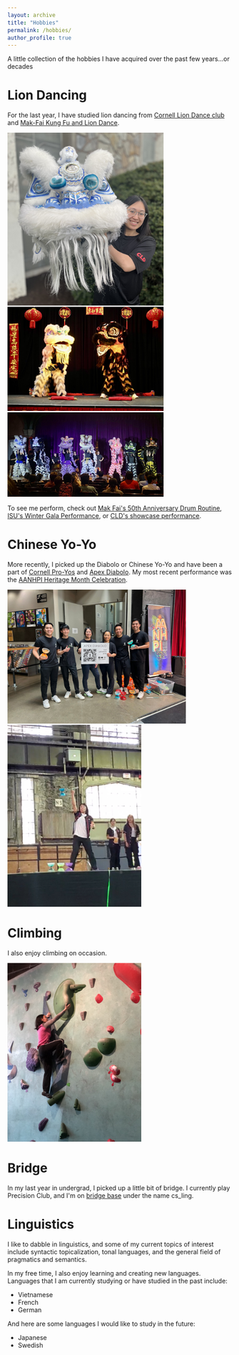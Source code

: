 ```yaml
---
layout: archive
title: "Hobbies"
permalink: /hobbies/
author_profile: true
---
```


A little collection of the hobbies I have acquired over the past few years...or decades

Lion Dancing
======

For the last year, I have studied lion dancing from [Cornell Lion Dance club](https://www.instagram.com/liondance_cornell/) and 
[Mak-Fai Kung Fu and Lion Dance](https://www.makfailiondance.com/).

<img src="/images/liondance1.jpg" alt="liondance1" width="350"/>

<img src="/images/liondance2.jpg" alt="liondance2" width="350"/>

<img src="/images/liondance3.jpg" alt="liondance3" width="350"/>


To see me perform, check out [Mak Fai's 50th Anniversary Drum Routine](https://www.instagram.com/reel/C_4CHfuS645/?igsh=ZGY0NGR4OXpueTE2),
[ISU's Winter Gala Performance](https://www.youtube.com/watch?v=O8_vOy84bfA), or [CLD's showcase performance](https://www.youtube.com/watch?v=KlDutedmz_c).


Chinese Yo-Yo
======

More recently, I picked up the Diabolo or Chinese Yo-Yo and have been a part of
[Cornell Pro-Yos](https://www.instagram.com/cuproyos/) and [Apex Diabolo](https://apexdiabolo.com/). My most recent performance
was the [AANHPI Heritage Month Celebration](https://www.youtube.com/watch?v=8xJhbPJH74M).

<img src="/images/Apex.JPEG" alt="Apex" width="400">

<img src="/images/diabolo1.jpg" alt="diabolo1" width="300"/>


Climbing 
======

I also enjoy climbing on occasion.

<img src="/images/climbing1.jpg" alt="climbing1" width="300"/>

Bridge
======

In my last year in undergrad, I picked up a little bit of bridge. I currently play Precision Club, and I'm
on [bridge base](https://www.bridgebase.com/) under the name cs_ling.


Linguistics
======
 
I like to dabble in linguistics, and some of my current topics of interest include syntactic topicalization, tonal languages, 
and the general field of pragmatics and semantics.

In my free time, I also enjoy learning and creating new languages. Languages that I am currently studying or have studied in the past include:

* Vietnamese
* French
* German

And here are some languages I would like to study in the future:

* Japanese
* Swedish

[//]: # (Twisty Puzzles)
[//]: # (======)






